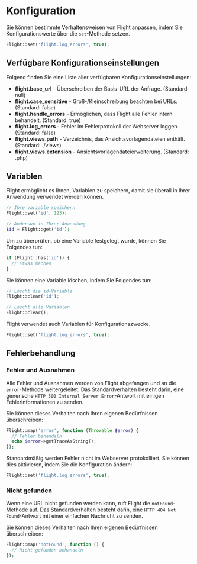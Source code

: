 # Konfiguration

Sie können bestimmte Verhaltensweisen von Flight anpassen, indem Sie Konfigurationswerte über die `set`-Methode setzen.

```php
Flight::set('flight.log_errors', true);
```

## Verfügbare Konfigurationseinstellungen

Folgend finden Sie eine Liste aller verfügbaren Konfigurationseinstellungen:

- **flight.base_url** - Überschreiben der Basis-URL der Anfrage. (Standard: null)
- **flight.case_sensitive** - Groß-/Kleinschreibung beachten bei URLs. (Standard: false)
- **flight.handle_errors** - Ermöglichen, dass Flight alle Fehler intern behandelt. (Standard: true)
- **flight.log_errors** - Fehler im Fehlerprotokoll der Webserver loggen. (Standard: false)
- **flight.views.path** - Verzeichnis, das Ansichtsvorlagendateien enthält. (Standard: ./views)
- **flight.views.extension** - Ansichtsvorlagendateierweiterung. (Standard: .php)

## Variablen

Flight ermöglicht es Ihnen, Variablen zu speichern, damit sie überall in Ihrer Anwendung verwendet werden können.

```php
// Ihre Variable speichern
Flight::set('id', 123);

// Anderswo in Ihrer Anwendung
$id = Flight::get('id');
```

Um zu überprüfen, ob eine Variable festgelegt wurde, können Sie Folgendes tun:

```php
if (Flight::has('id')) {
  // Etwas machen
}
```

Sie können eine Variable löschen, indem Sie Folgendes tun:

```php
// Löscht die id-Variable
Flight::clear('id');

// Löscht alle Variablen
Flight::clear();
```

Flight verwendet auch Variablen für Konfigurationszwecke.

```php
Flight::set('flight.log_errors', true);
```

## Fehlerbehandlung

### Fehler und Ausnahmen

Alle Fehler und Ausnahmen werden von Flight abgefangen und an die `error`-Methode weitergeleitet.
Das Standardverhalten besteht darin, eine generische `HTTP 500 Internal Server Error`-Antwort mit einigen Fehlerinformationen zu senden.

Sie können dieses Verhalten nach Ihren eigenen Bedürfnissen überschreiben:

```php
Flight::map('error', function (Throwable $error) {
  // Fehler behandeln
  echo $error->getTraceAsString();
});
```

Standardmäßig werden Fehler nicht im Webserver protokolliert. Sie können dies aktivieren, indem Sie die Konfiguration ändern:

```php
Flight::set('flight.log_errors', true);
```

### Nicht gefunden

Wenn eine URL nicht gefunden werden kann, ruft Flight die `notFound`-Methode auf. Das Standardverhalten besteht darin, eine `HTTP 404 Not Found`-Antwort mit einer einfachen Nachricht zu senden.

Sie können dieses Verhalten nach Ihren eigenen Bedürfnissen überschreiben:

```php
Flight::map('notFound', function () {
  // Nicht gefunden behandeln
});
```